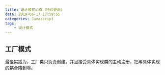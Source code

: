 ```yaml
---
title: 设计模式心得（持续更新）
date: 2019-06-17 17:59:55
categories: Javascript
tags:
    - 设计模式
---
```


## 工厂模式

最佳实践为，工厂类只负责创建，并且接受具体实现类的主动注册，把与具体实现的耦合降到零。
